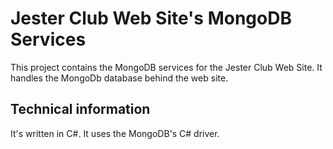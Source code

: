 # Jester Club Web Site's MongoDB Services
This project contains the MongoDB services for the Jester Club Web Site. It handles the MongoDb database behind the web site.

## Technical information
It's written in C#. It uses the MongoDB's C# driver.
